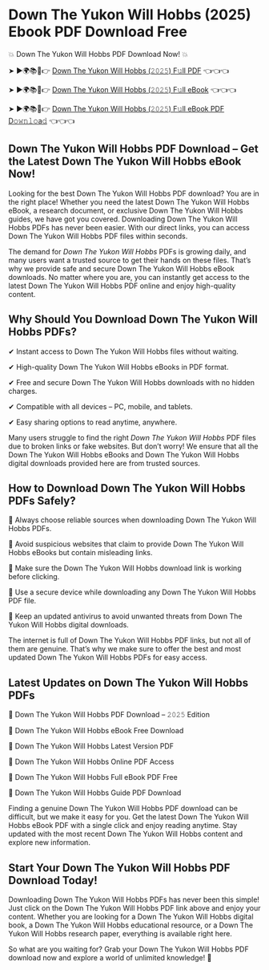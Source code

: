 # Down The Yukon Will Hobbs (2025) Ebook PDF Download Free

💥 Down The Yukon Will Hobbs PDF Download Now! 💥

➤ ►🌍📚📱👉 [Down The Yukon Will Hobbs (𝟸𝟶𝟸𝟻) F𝚞ll PDF](https://getpdf.xyz/down-the-yukon-will-hobbs) 👈👈👈


➤ ►🌍📚📱👉 [Down The Yukon Will Hobbs (𝟸𝟶𝟸𝟻) F𝚞ll eBook](https://getpdf.xyz/down-the-yukon-will-hobbs) 👈👈👈


➤ ►🌍📚📱👉 [Down The Yukon Will Hobbs (𝟸𝟶𝟸𝟻) F𝚞ll eBook PDF D𝚘𝚠𝚗𝚕𝚘a𝚍](https://getpdf.xyz/down-the-yukon-will-hobbs) 👈👈👈


## Down The Yukon Will Hobbs PDF Download – Get the Latest Down The Yukon Will Hobbs eBook Now!

Looking for the best Down The Yukon Will Hobbs PDF download? You are in the right place! Whether you need the latest Down The Yukon Will Hobbs eBook, a research document, or exclusive Down The Yukon Will Hobbs guides, we have got you covered. Downloading Down The Yukon Will Hobbs PDFs has never been easier. With our direct links, you can access Down The Yukon Will Hobbs PDF files within seconds.

The demand for *Down The Yukon Will Hobbs* PDFs is growing daily, and many users want a trusted source to get their hands on these files. That’s why we provide safe and secure Down The Yukon Will Hobbs eBook downloads. No matter where you are, you can instantly get access to the latest Down The Yukon Will Hobbs PDF online and enjoy high-quality content.

## Why Should You Download Down The Yukon Will Hobbs PDFs?

✔ Instant access to Down The Yukon Will Hobbs files without waiting.

✔ High-quality Down The Yukon Will Hobbs eBooks in PDF format.

✔ Free and secure Down The Yukon Will Hobbs downloads with no hidden charges.

✔ Compatible with all devices – PC, mobile, and tablets.

✔ Easy sharing options to read anytime, anywhere.

Many users struggle to find the right *Down The Yukon Will Hobbs* PDF files due to broken links or fake websites. But don’t worry! We ensure that all the Down The Yukon Will Hobbs eBooks and Down The Yukon Will Hobbs digital downloads provided here are from trusted sources.

## How to Download Down The Yukon Will Hobbs PDFs Safely?

📌 Always choose reliable sources when downloading Down The Yukon Will Hobbs PDFs.

📌 Avoid suspicious websites that claim to provide Down The Yukon Will Hobbs eBooks but contain misleading links.

📌 Make sure the Down The Yukon Will Hobbs download link is working before clicking.

📌 Use a secure device while downloading any Down The Yukon Will Hobbs PDF file.

📌 Keep an updated antivirus to avoid unwanted threats from Down The Yukon Will Hobbs digital downloads.

The internet is full of Down The Yukon Will Hobbs PDF links, but not all of them are genuine. That’s why we make sure to offer the best and most updated Down The Yukon Will Hobbs PDFs for easy access.

## Latest Updates on Down The Yukon Will Hobbs PDFs

🔹 Down The Yukon Will Hobbs PDF Download – 𝟸𝟶𝟸𝟻 Edition

🔹 Down The Yukon Will Hobbs eBook Free Download

🔹 Down The Yukon Will Hobbs Latest Version PDF

🔹 Down The Yukon Will Hobbs Online PDF Access

🔹 Down The Yukon Will Hobbs Full eBook PDF Free

🔹 Down The Yukon Will Hobbs Guide PDF Download

Finding a genuine Down The Yukon Will Hobbs PDF download can be difficult, but we make it easy for you. Get the latest Down The Yukon Will Hobbs eBook PDF with a single click and enjoy reading anytime. Stay updated with the most recent Down The Yukon Will Hobbs content and explore new information.

## Start Your Down The Yukon Will Hobbs PDF Download Today!

Downloading Down The Yukon Will Hobbs PDFs has never been this simple! Just click on the Down The Yukon Will Hobbs PDF link above and enjoy your content. Whether you are looking for a Down The Yukon Will Hobbs digital book, a Down The Yukon Will Hobbs educational resource, or a Down The Yukon Will Hobbs research paper, everything is available right here.

So what are you waiting for? Grab your Down The Yukon Will Hobbs PDF download now and explore a world of unlimited knowledge! 🚀